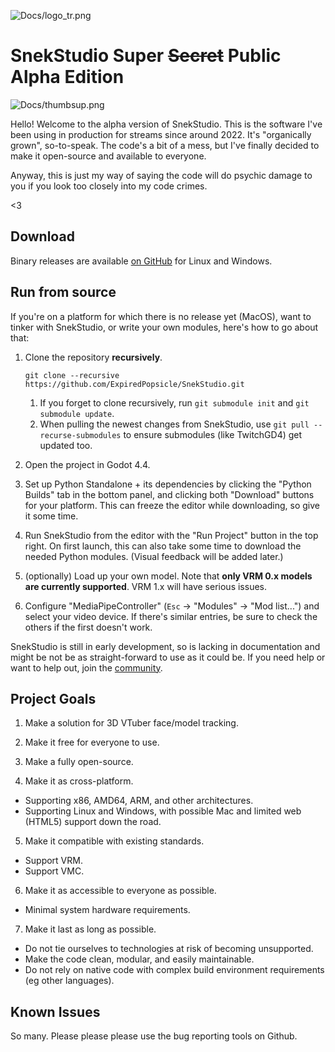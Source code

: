 ![Docs/logo_tr.png](Docs/logo_tr.png)

# SnekStudio Super ~~Secret~~ Public Alpha Edition

![Docs/thumbsup.png](Docs/thumbsup.png)

Hello! Welcome to the alpha version of SnekStudio. This is the software I've
been using in production for streams since around 2022. It's "organically
grown", so-to-speak. The code's a bit of a mess, but I've finally decided to
make it open-source and available to everyone.

Anyway, this is just my way of saying the code will do psychic damage to you if
you look too closely into my code crimes.

<3

## Download

Binary releases are available [on GitHub](https://github.com/ExpiredPopsicle/SnekStudio/releases) for Linux and Windows.

## Run from source

If you're on a platform for which there is no release yet (MacOS), want to tinker with SnekStudio, or write your own modules, here's how to go about that:

1. Clone the repository **recursively**.
    ```
    git clone --recursive https://github.com/ExpiredPopsicle/SnekStudio.git
    ```
    1. If you forget to clone recursively, run `git submodule init` and `git submodule update`.
    2. When pulling the newest changes from SnekStudio, use `git pull --recurse-submodules` to ensure submodules (like TwitchGD4) get updated too.

2. Open the project in Godot 4.4.

3. Set up Python Standalone + its dependencies by clicking the "Python Builds" tab in the bottom panel, and clicking both "Download" buttons for your platform. This can freeze the editor while downloading, so give it some time.

4. Run SnekStudio from the editor with the "Run Project" button in the top right. On first launch, this can also take some time to download the needed Python modules. (Visual feedback will be added later.)

5. (optionally) Load up your own model. Note that **only VRM 0.x models are currently supported**. VRM 1.x will have serious issues.

6. Configure "MediaPipeController" (`Esc` -> "Modules" -> "Mod list...") and select your video device. If there's similar entries, be sure to check the others if the first doesn't work.

SnekStudio is still in early development, so is lacking in documentation and might be not be as straight-forward to use as it could be. If you need help or want to help out, join the [community](https://snekstudio.com/#community).

## Project Goals

1. Make a solution for 3D VTuber face/model tracking.

2. Make it free for everyone to use.

3. Make a fully open-source.

4. Make it as cross-platform.
  - Supporting x86, AMD64, ARM, and other architectures.
  - Supporting Linux and Windows, with possible Mac and limited web (HTML5)
	support down the road.

5. Make it compatible with existing standards.
  - Support VRM.
  - Support VMC.

6. Make it as accessible to everyone as possible.
  - Minimal system hardware requirements.

7. Make it last as long as possible.
  - Do not tie ourselves to technologies at risk of becoming unsupported.
  - Make the code clean, modular, and easily maintainable.
  - Do not rely on native code with complex build environment requirements (eg
	other languages).

## Known Issues

So many. Please please please use the bug reporting tools on Github.
